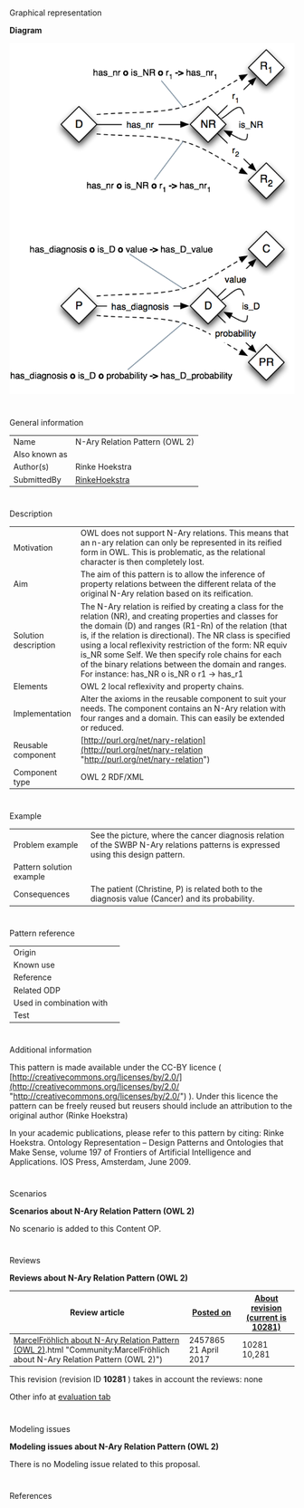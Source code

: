 # 

 Graphical representation



__Diagram__ 





[![Image:Nary-relation.png](images/0/04/Nary-relation.png)](../Image/Nary-relation.png "Image:Nary-relation.png")





# 

 General information




|  |  |
| --- | --- |
|  Name  |  N-Ary Relation Pattern (OWL 2)  |
|  Also known as  |  |
|  Author(s)  |  Rinke Hoekstra  |
|  SubmittedBy  | [RinkeHoekstra](../User/RinkeHoekstra "User:RinkeHoekstra")  |



  





# 

 Description




|  |  |
| --- | --- |
|  Motivation  |  OWL does not support N-Ary relations. This means that an n-ary relation can only be represented in its reified form in OWL. This is problematic, as the relational character is then completely lost.  |
|  Aim  |  The aim of this pattern is to allow the inference of property relations between the different relata of the original N-Ary relation based on its reification.  |
|  Solution description  |  The N-Ary relation is reified by creating a class for the relation (NR), and creating properties and classes for the domain (D) and ranges (R1-Rn) of the relation (that is, if the relation is directional). The NR class is specified using a local reflexivity restriction of the form: NR equiv is\_NR some Self. We then specify role chains for each of the binary relations between the domain and ranges. For instance: has\_NR o is\_NR o r1 -> has\_r1  |
|  Elements  |  OWL 2 local reflexivity and property chains.  |
|  Implementation  |  Alter the axioms in the reusable component to suit your needs. The component contains an N-Ary relation with four ranges and a domain. This can easily be extended or reduced.  |
|  Reusable component  | [http://purl.org/net/nary-relation](http://purl.org/net/nary-relation "http://purl.org/net/nary-relation")  |
|  Component type  |  OWL 2 RDF/XML  |



  





# 

 Example




|  |  |
| --- | --- |
|  Problem example  |  See the picture, where the cancer diagnosis relation of the SWBP N-Ary relations patterns is expressed using this design pattern.  |
|  Pattern solution example  |  |
|  Consequences  |  The patient (Christine, P) is related both to the diagnosis value (Cancer) and its probability.  |



  





# 

 Pattern reference




|  |  |
| --- | --- |
|  Origin  |  |
|  Known use  |  |
|  Reference  |  |
|  Related ODP  |  |
|  Used in combination with  |  |
|  Test  |  |



# 

 Additional information



 This pattern is made available under the CC-BY licence (
 [http://creativecommons.org/licenses/by/2.0/](http://creativecommons.org/licenses/by/2.0/ "http://creativecommons.org/licenses/by/2.0/") 
 ). Under this licence the pattern can be freely reused but reusers should include an attribution to the original author (Rinke Hoekstra)
 



 In your academic publications, please refer to this pattern by citing:
Rinke Hoekstra. Ontology Representation – Design Patterns and Ontologies that Make Sense, volume 197 of Frontiers of Artificial Intelligence and Applications. IOS Press, Amsterdam, June 2009.
 



# 

 Scenarios




__Scenarios about N-Ary Relation Pattern (OWL 2)__ 


 No scenario is added to this Content OP.
 




# 

 Reviews




__Reviews about N-Ary Relation Pattern (OWL 2)__ 



|  Review article  | [Posted on](../Property/CreationDate "Property:CreationDate")  | [About revision (current is 10281)](../Property/ReviewAboutVersion "Property:ReviewAboutVersion")  |
| --- | --- | --- |
| [MarcelFröhlich about N-Ary Relation Pattern (OWL 2)](../Community/MarcelFröhlich_about_N-Ary_Relation_Pattern_(OWL_2)).html "Community:MarcelFröhlich about N-Ary Relation Pattern (OWL 2)")  |  2457865  21 April 2017  |  10281  10,281  |



 This revision (revision ID
 __10281__ 
 ) takes in account the reviews: none
 



 Other info at
 [evaluation tab](http://ontologydesignpatterns.org/wiki/index.php?title=Submissions:N-Ary_Relation_Pattern_%28OWL_2%29&action=evaluation "http://ontologydesignpatterns.org/wiki/index.php?title=Submissions:N-Ary_Relation_Pattern_%28OWL_2%29&action=evaluation") 





  





# 

 Modeling issues




__Modeling issues about N-Ary Relation Pattern (OWL 2)__ 


 There is no Modeling issue related to this proposal.
 




  





# 

 References
